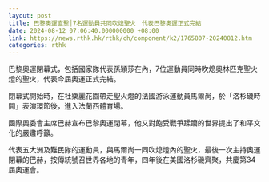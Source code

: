 ```yaml
---
layout: post
title: 巴黎奧運直擊│7名運動員共同吹熄聖火　代表巴黎奧運正式完結
date: 2024-08-12 07:06:40.000000000 +08:00
link: https://news.rthk.hk/rthk/ch/component/k2/1765807-20240812.htm
categories: rthk
---
```


巴黎奧運閉幕式，包括國家隊代表孫穎莎在內，7位運動員同時吹熄奧林匹克聖火燈的聖火，代表今屆奧運正式完結。

閉幕式開始時，在杜樂麗花園帶走聖火燈的法國游泳運動員馬爾尚，於「洛杉磯時間」表演環節後，進入法蘭西體育場。

國際奧委會主席巴赫宣布巴黎奧運閉幕，他又對飽受戰爭蹂躪的世界提出了和平文化的嚴肅呼籲。

代表五大洲及難民隊的運動員，與馬爾尚一同吹熄燈內的聖火，最後一次主持奧運閉幕的巴赫，按傳統號召世界各地的青年，四年後在美國洛杉磯齊聚，共慶第34屆奧運會。
